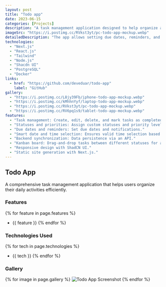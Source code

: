 ```yaml
---
layout: post
title: "Todo app"
date: 2023-06-15
categories: [Projects]
description: "A task management application designed to help organize and prioritize activities efficiently."
imageSrc: "https://i.postimg.cc/RVkst3yt/pc-todo-app-mockup.webp"
detailedDescription: "The app allows setting due dates, reminders, and managing task statuses. Now, it also includes a Kanban board with drag-and-drop functionality, allowing tasks to be easily moved between different statuses for better organization."
technologies:
  - "Next.js"
  - "React.js"
  - "Tailwind"
  - "Node.js"
  - "Shacdn UI"
  - "PostgreSQL"
  - "Docker"
links:
  - href: "https://github.com/deveduar/todo-app"
    label: "GitHub"
gallery:
  - "https://i.postimg.cc/L8jy39Fb/iphone-todo-app-mockup.webp"
  - "https://i.postimg.cc/kMhhnYyf/laptop-todo-app-mockup.webp"
  - "https://i.postimg.cc/RVkst3yt/pc-todo-app-mockup.webp"
  - "https://i.postimg.cc/RV6pq1s9/tablet-todo-app-mockup.webp"
features:
  - "Task management: Create, edit, delete, and mark tasks as completed."
  - "Statuses and priorities: Assign custom statuses and priority levels."
  - "Due dates and reminders: Set due dates and notifications."
  - "Smart date and time selection: Ensures valid time selection based on the chosen date."
  - "Backend synchronization: Data persistence via an API."
  - "Kanban board: Drag-and-drop tasks between different statuses for a visual workflow."
  - "Responsive design with ShadCN UI."
  - "Static site generation with Next.js."
---
```


## Todo App

A comprehensive task management application that helps users organize their daily activities efficiently.

### Features

{% for feature in page.features %}
- {{ feature }}
{% endfor %}

### Technologies Used

{% for tech in page.technologies %}
- {{ tech }}
{% endfor %}

### Gallery

<div class="project-gallery">
  {% for image in page.gallery %}
  <img src="{{ image }}" alt="Todo App Screenshot">
  {% endfor %}
</div>